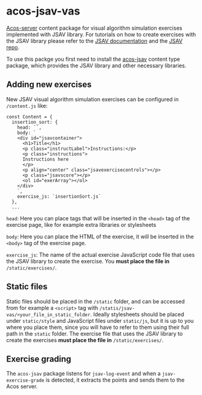 # acos-jsav-vas
[Acos-server](https://github.com/acos-server/acos-server) content package for visual algorithm simulation exercises implemented with JSAV library. For tutorials on how to create exercises with the JSAV library please refer to the [JSAV documentation](http://jsav.io/) and the [JSAV repo](https://github.com/vkaravir/JSAV).

To use this packge you first need to install the [acos-jsav](https://github.com/MarianiGiacomo/acos-jsav) content type package, which provides the JSAV library and other necessary libraries.

## Adding new exercises
New JSAV visual algorithm simulation exercises can be configured in `/content.js` like:

```
const Content = {
  insertion_sort: {
    head: ``,
    body: `
    <div id="jsavcontainer">
      <h1>Title</h1>
      <p class="instructLabel">Instructions:</p>
      <p class="instructions">
      Instructions here
      </p>
      <p align="center" class="jsavexercisecontrols"></p>
      <p class="jsavscore"></p>
      <ol id="exerArray"></ol>
    </div>
    `,
    exercise_js: `insertionSort.js`
  },
  ...
```

`head`: Here you can place tags that will be inserted in the `<head>` tag of the exercise page, like for example extra libraries or stylesheets

`body`: Here you can place the HTML of the exercise, it will be inserted in the `<body>` tag of the exercise page.

`exercise_js`: The name of the actual exercise JavaScript code file that uses the JSAV library to create the exercise. You **must place the file in** `/static/exercises/`.


## Static files
Static files should be placed in the `/static` folder, and can be accessed from for example a `<script>` tag with `/statis/jsav-vas/<your_file_in_static_folder`. Ideally stylesheets should be placed under `static/style` and JavaScript files under `static/js`, but it is up to you where you place them, since you will have to refer to them using their full path in the `static` folder. The exercise file that uses the JSAV library to create the exercises **must place the file in** `/static/exercises/`.

## Exercise grading
The `acos-jsav` package listens for `jsav-log-event` and when a `jsav-exercise-grade` is detected, it extracts the points and sends them to the Acos server.
